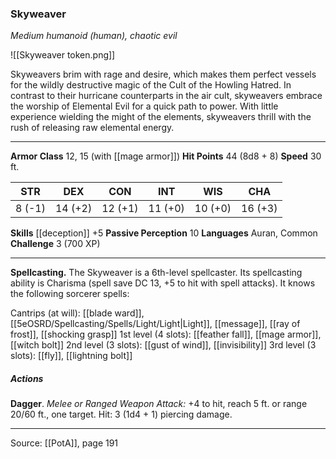 ### Skyweaver
_Medium humanoid (human), chaotic evil_

![[Skyweaver token.png]]

Skyweavers brim with rage and desire, which makes them perfect vessels for the wildly destructive magic of the Cult of the Howling Hatred. In contrast to their hurricane counterparts in the air cult, skyweavers embrace the worship of Elemental Evil for a quick path to power. With little experience wielding the might of the elements, skyweavers thrill with the rush of releasing raw elemental energy.






---

**Armor Class** 12, 15 (with [[mage armor]])
**Hit Points** 44 (8d8 + 8)
**Speed** 30 ft.

| STR     | DEX     | CON     | INT     | WIS     | CHA     |
|---------|---------|---------|---------|---------|---------|
| 8 (-1) | 14 (+2) | 12 (+1) | 11 (+0) | 10 (+0) | 16 (+3) |

**Skills** [[deception]] +5
**Passive Perception** 10
**Languages** Auran, Common
**Challenge** 3 (700 XP)

---

**Spellcasting.** The Skyweaver is a 6th-level spellcaster. Its spellcasting ability is Charisma (spell save DC 13, +5 to hit with spell attacks). It knows the following sorcerer spells:

Cantrips (at will): [[blade ward]], [[5eOSRD/Spellcasting/Spells/Light/Light|Light]], [[message]], [[ray of frost]], [[shocking grasp]]
1st level (4 slots): [[feather fall]], [[mage armor]], [[witch bolt]]
2nd level (3 slots): [[gust of wind]], [[invisibility]]
3rd level (3 slots): [[fly]], [[lightning bolt]]

##### Actions
**Dagger**. _Melee or Ranged Weapon Attack:_ +4 to hit, reach 5 ft. or range 20/60 ft., one target. Hit: 3 (1d4 + 1) piercing damage.


---

Source: [[PotA]], page 191